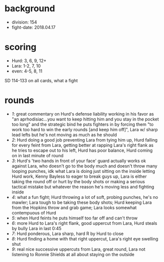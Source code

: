 # background

* division: 154
* fight-date: 2018.04.17

# scoring

* Hurd: 3, 6, 9, 12+
* Lara: 1-2, 7, 10
* even: 4-5, 8, 11

SD 114-133 on all cards, what a fight

# rounds

* _1_: great commentary on Hurd's defense liability working in his favor as "an aprhodisiac...you want to keep hitting him and you stay in the pocket too long" and the strategic bind he puts fighters in by forcing them "to work too hard to win the early rounds [and keep him off]", Lara w/ sharp lead lefts but he's not moving as much as he should
* _2_: Hurd doing a good job preventing Lara from tying him up, Hurd falling for every feint from Lara, getting better at rapping Lara's right flank as he tries to escape out to his left, Hurd has poor balance, Hurd coming on in last minute of round
* _3_: Hurd's 'two hands in front of your face' guard actually works ok against Lara, who doesn't go to the body much and doesn't throw many looping punches, idk what Lara is doing just sitting on the inside letting Hurd work, Kenny Bayless to eager to break guys up, Lara is either taking the round off or hurt by the body shots or making a serious tactical mistake but whatever the reason he's moving less and fighting inside
* _4_: what a fun fight; Hurd throwing a lot of soft, probing punches, he's no mawler; Lara tough to be taking these body shots; Hurd keeping Lara from the Hopkins throw and grab game; Lara looks somewhat contempuous of Hurd
* _5_: when Hurd feints he puts himself too far off and can't throw
* _6_: more Hurd to Lara's right flank, good uppercut from Lara, Hurd steals by bully Lara in last 0:45
* _7_: Hurd ponderous, Lara sharp, hard R by Hurd to close
* _8_: Hurd finding a home with that right uppercut, Lara's right eye swelling shut
* _9_: real nice successive uppercuts from Lara, great round, Lara not listening to Ronnie Shields at all about staying on the outside
